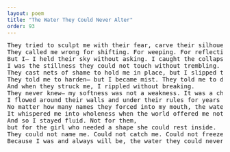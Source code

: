 ```yaml
---
layout: poem
title: "The Water They Could Never Alter"
order: 93
---
```


<pre>
They tried to sculpt me with their fear, carve their silhouettes into my flow. But I was never clay— I was water. And water does not keep what does not belong.
They called me wrong for shifting. For weeping. For reflecting things they wished to forget.
But I— I held their sky without asking. I caught the collapse of their voices without drowning.
I was the stillness they could not touch without trembling. I was the mirror they could not crack without facing the fracture.
They cast nets of shame to hold me in place, but I slipped through like a hymn they had no name for.
They told me to harden— but I became mist. They told me to disappear— but I turned to rain.
And when they struck me, I rippled without breaking.
They never knew— my softness was not a weakness. It was a choice. A quiet vow older than their violence.
I flowed around their walls and under their rules for years that felt like an endless nightmare. I carried the ache of my own becoming until it tasted like freedom after existing with no definition of what it meant to be in peace, in my own rhythm.
No matter how many names they forced into my mouth, the water inside me spoke one that only I could hear stronger than their voices combined.
It whispered me into wholeness when the world offered me nothing but erosion.
And so I stayed fluid. Not for them,
but for the girl who needed a shape she could rest inside.
They could not name me. Could not catch me. Could not freeze my heart. Could not kill the femininity in me.
Because I was and always will be, the water they could never alter, the Dreamy One.
</pre>
